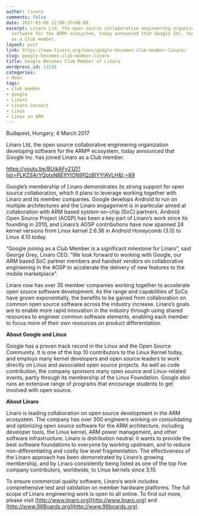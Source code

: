 ```yaml
---
author: linaro
comments: false
date: 2017-03-06 12:00:37+00:00
excerpt: Linaro Ltd, the open source collaborative engineering organization developing
  software for the ARM® ecosystem, today announced that Google Inc. has joined Linaro
  as a Club member.
layout: post
link: https://www.linaro.org/news/google-becomes-club-member-linaro/
slug: google-becomes-club-member-linaro
title: Google Becomes Club Member of Linaro
wordpress_id: 12216
categories:
- News
tags:
- club member
- google
- Linaro
- Linaro Connect
- Linux
- Linux on ARM
---
```


Budapest, Hungary; 6 March 2017

Linaro Ltd, the open source collaborative engineering organization developing software for the ARM® ecosystem, today announced that Google Inc. has joined Linaro as a Club member.

https://youtu.be/BUikAFy21ZI?list=PLKZSArYQptsN6EIfYlON9fQzBIYYIAVLH&t;=89

Google’s membership of Linaro demonstrates its strong support for open source collaboration, which it plans to leverage working together with Linaro and its member companies. Google develops Android to run on multiple architectures and the Linaro engagement is in particular aimed at collaboration with ARM based system-on-chip (SoC) partners. Android Open Source Project (AOSP) has been a key part of Linaro’s work since its founding in 2010, and Linaro’s AOSP contributions have now spanned 24 kernel versions from Linux kernel 2.6.36 in Android Honeycomb (3.0) to Linux 4.10 today.

“Google joining as a Club Member is a significant milestone for Linaro”, said George Grey, Linaro CEO. “We look forward to working with Google, our ARM based SoC partner members and handset vendors on collaborative engineering in the AOSP to accelerate the delivery of new features to the mobile marketplace”.

Linaro now has over 35 member companies working together to accelerate open source software development. As the range and capabilities of SoCs have grown exponentially, the benefits to be gained from collaboration on common open source software across the industry increase. Linaro’s goals are to enable more rapid innovation in the industry through using shared resources to engineer common software elements, enabling each member to focus more of their own resources on product differentiation.

**About Google and Linux**

Google has a proven track record in the Linux and the Open Source Community. It is one of the top 10 contributors to the Linux Kernel today, and employs many kernel developers and open source leaders to work directly on Linux and associated open source projects. As well as code contribution, the company sponsors many open source and Linux-related events, partly through its membership of the Linux Foundation. Google also runs an extensive range of programs that encourage students to get involved with open source.

**About Linaro**

Linaro is leading collaboration on open source development in the ARM ecosystem. The company has over 300 engineers working on consolidating and optimizing open source software for the ARM architecture, including developer tools, the Linux kernel, ARM power management, and other software infrastructure. Linaro is distribution neutral: it wants to provide the best software foundations to everyone by working upstream, and to reduce non-differentiating and costly low level fragmentation. The effectiveness of the Linaro approach has been demonstrated by Linaro’s growing membership, and by Linaro consistently being listed as one of the top five company contributors, worldwide, to Linux kernels since 3.10.

To ensure commercial quality software, Linaro’s work includes comprehensive test and validation on member hardware platforms. The full scope of Linaro engineering work is open to all online. To find out more, please visit [http://www.linaro.org](http://www.linaro.org) and [http://www.96Boards.org](http://www.96boards.org).
